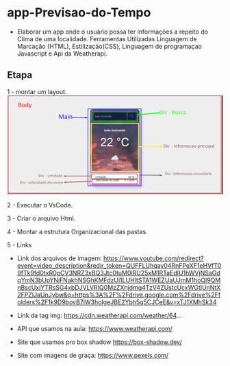 # app-Previsao-do-Tempo
- Elaborar um app  onde o usuário possa ter  informações a repeito do Clima  de uma localidade.
Ferramentas Utilizadas Linguagem de Marcação (HTML), Estilização(CSS), Linguagem de programaçao Javascript e Api da Weatherapi.

## Etapa
1 - montar um layout.
![alt text](layout.png)

2 - Executar o VsCode. 

3 - Criar o arquivo Html. 

4 - Montar a estrutura Organizacional das pastas.

  
5 - Links
- Link dos arquivos de imagem:
https://www.youtube.com/redirect?event=video_description&redir_token=QUFFLUhqay04RnFPeXF1eHVfT09fTk9fd0txR0pCV3NRZ3xBQ3Jtc0tuM0lRU25xM1RTaEdIU1hWVjNSaGdqYmN3bUpYNjFNakhNSGhKMFdzUi1LUHltSTA1WEZUaUJmM1hoQl9QMnBscUxiYTRsSG4xbDJVLVRIQ0MzZXhjdmg4TzV4ZUstcUcxWGtIUnNtX2FPZlJaUnJybw&q=https%3A%2F%2Fdrive.google.com%2Fdrive%2Ffolders%2F1k9D9bovB7iW3hoIgeJBE2Ybh5q5CJCeE&v=xTJ1XMhSk34
- Link da tag img:  https://cdn.weatherapi.com/weather/64...

- API que usamos na aula: https://www.weatherapi.com/

- Site que usamos pro box shadow  https://box-shadow.dev/

- Site com imagens de graça: https://www.pexels.com/

